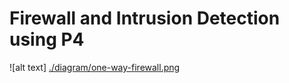 # Firewall and Intrusion Detection using P4

![alt text] [./diagram/one-way-firewall.png](https://github.com/hoangnguyen2809/Firewall-IDS/blob/master/diagram/one-way-firewall.png)
